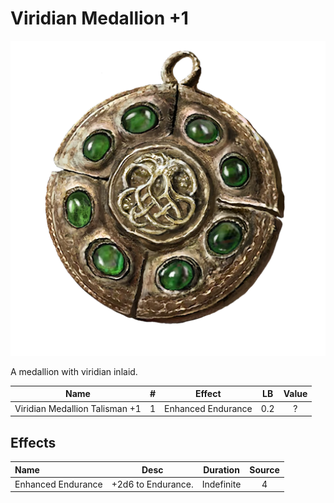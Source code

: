 # Viridian Medallion +1

![Copyrighted Image](ViridianMedallionTalisman+1.png)



A medallion with viridian inlaid.



|              Name              | # |       Effect       | LB | Value |
| :----------------------------: | :-: | :----------------: | :-: | :---: |
| Viridian Medallion Talisman +1 | 1 | Enhanced Endurance | 0.2 |   ?   |

## Effects

| Name               |       Desc       |  Duration  | Source |
| :----------------- | :----------------: | :--------: | :-----------: |
| Enhanced Endurance | +2d6 to Endurance. | Indefinite |       4       |
